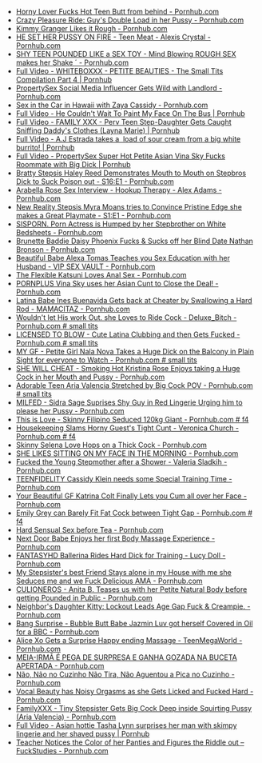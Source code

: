 <ul>
<li><a href="https://www.pornhub.com/view_video.php?viewkey=ph56cb2faf4873d" data-add_date="1745498132">Horny Lover Fucks Hot Teen Butt from behind - Pornhub.com</a></li>
<li><a href="https://www.pornhub.com/view_video.php?viewkey=66d22495d561e" data-add_date="1745571429">Crazy Pleasure Ride: Guy's Double Load in her Pussy - Pornhub.com</a></li>
<li><a href="https://www.pornhub.com/view_video.php?viewkey=ph573b676ac1581" data-add_date="1745915997">Kimmy Granger Likes it Rough - Pornhub.com</a></li>
<li><a href="https://www.pornhub.com/view_video.php?viewkey=65b912640a607" data-add_date="1746548029">HE SET HER PUSSY ON FIRE - Teen Meat - Alexis Crystal - Pornhub.com</a></li>
<li><a href="https://www.pornhub.com/view_video.php?viewkey=648dd460e2745" data-add_date="1746641626">SHY TEEN POUNDED LIKE a SEX TOY - Mind Blowing ROUGH SEX makes her Shake ´ - Pornhub.com</a></li>
<li><a href="https://www.pornhub.com/view_video.php?viewkey=ph63456c90a4b2a" data-add_date="1746692283">Full Video - WHITEBOXXX - PETITE BEAUTIES - The Small Tits Compilation Part 4 | Pornhub</a></li>
<li><a href="https://www.pornhub.com/view_video.php?viewkey=64554bcc3ab4b" data-add_date="1747048193">PropertySex Social Media Influencer Gets Wild with Landlord - Pornhub.com</a></li>
<li><a href="https://www.pornhub.com/view_video.php?viewkey=68025df983e26" data-add_date="1747139227">Sex in the Car in Hawaii with Zaya Cassidy - Pornhub.com</a></li>
<li><a href="https://www.pornhub.com/view_video.php?viewkey=65ba684ad5b37" data-add_date="1747218881">Full Video - He Couldn't Wait To Paint My Face On The Bus | Pornhub</a></li>
<li><a href="https://www.pornhub.com/view_video.php?viewkey=66562189678b9" data-add_date="1747228722">Full Video - FAMILY XXX - Perv Teen Step-Daughter Gets Caught Sniffing Daddy's Clothes (Layna Marie) | Pornhub</a></li>
<li><a href="https://www.pornhub.com/view_video.php?viewkey=ph6089790442b60" data-add_date="1747234385">Full Video - A.J Estrada takes a  load of sour cream from a big white burrito! | Pornhub</a></li>
<li><a href="https://www.pornhub.com/view_video.php?viewkey=649de60c0c45f" data-add_date="1747240184">Full Video - PropertySex Super Hot Petite Asian Vina Sky Fucks Roommate with Big Dick | Pornhub</a></li>
<li><a href="https://www.pornhub.com/view_video.php?viewkey=668c39495becf" data-add_date="1747241355">Bratty Stepsis Haley Reed Demonstrates Mouth to Mouth on Stepbros Dick to Suck Poison out - S16:E1 - Pornhub.com</a></li>
<li><a href="https://www.pornhub.com/view_video.php?viewkey=65e2ff3a7a553" data-add_date="1747321417">Arabella Rose Sex Interview - Hookup Therapy - Alex Adams - Pornhub.com</a></li>
<li><a href="https://www.pornhub.com/view_video.php?viewkey=66df2194e1fa9" data-add_date="1747322473">New Reality Stepsis Myra Moans tries to Convince Pristine Edge she makes a Great Playmate - S1:E1 - Pornhub.com</a></li>
<li><a href="https://www.pornhub.com/view_video.php?viewkey=640072d7cb10a" data-add_date="1747835664">SISPORN. Porn Actress is Humped by her Stepbrother on White Bedsheets - Pornhub.com</a></li>
<li><a href="https://www.pornhub.com/view_video.php?viewkey=68138f182d1d7" data-add_date="1747835808">Brunette Baddie Daisy Phoenix Fucks &amp; Sucks off her Blind Date Nathan Bronson - Pornhub.com</a></li>
<li><a href="https://www.pornhub.com/view_video.php?viewkey=652016849915c" data-add_date="1748250837">Beautiful Babe Alexa Tomas Teaches you Sex Education with her Husband - VIP SEX VAULT - Pornhub.com</a></li>
<li><a href="https://www.pornhub.com/view_video.php?viewkey=680d27db4e803" data-add_date="1748939813">The Flexible Katsuni Loves Anal Sex - Pornhub.com</a></li>
<li><a href="https://www.pornhub.com/view_video.php?viewkey=681abf4f15ce0" data-add_date="1748939855">PORNPLUS Vina Sky uses her Asian Cunt to Close the Deal! - Pornhub.com</a></li>
<li><a href="https://www.pornhub.com/view_video.php?viewkey=657035471c353" data-add_date="1748939897">Latina Babe Ines Buenavida Gets back at Cheater by Swallowing a Hard Rod - MAMACITAZ - Pornhub.com</a></li>
<li><a href="https://www.pornhub.com/view_video.php?viewkey=665db75071033" data-add_date="1748960482">Wouldn't let His work Out. she Loves to Ride Cock - Deluxe_Bitch - Pornhub.com # small tits</a></li>
<li><a href="https://www.pornhub.com/view_video.php?viewkey=67fa749d01ffd" data-add_date="1748960717">LICENSED TO BLOW - Cute Latina Clubbing and then Gets Fucked - Pornhub.com # small tits</a></li>
<li><a href="https://www.pornhub.com/view_video.php?viewkey=6592e2b314111" data-add_date="1750682564">MY GF - Petite Girl Nala Nova Takes a Huge Dick on the Balcony in Plain Sight for everyone to Watch - Pornhub.com # small tits</a></li>
<li><a href="https://www.pornhub.com/view_video.php?viewkey=67223ce016fd2" data-add_date="1750759020">SHE WILL CHEAT - Smoking Hot Kristina Rose Enjoys taking a Huge Cock in her Mouth and Pussy - Pornhub.com</a></li>
<li><a href="https://www.pornhub.com/view_video.php?viewkey=64a52349ccbb7" data-add_date="1750864120">Adorable Teen Aria Valencia Stretched by Big Cock POV - Pornhub.com # small tits</a></li>
<li><a href="https://www.pornhub.com/view_video.php?viewkey=65311b813dcb2" data-add_date="1751362948">MILFED - Sidra Sage Suprises Shy Guy in Red Lingerie Urging him to please her Pussy - Pornhub.com</a></li>
<li><a href="https://www.pornhub.com/view_video.php?viewkey=683e95e5329b5" data-add_date="1752138127">This is Love - Skinny Filipino Seduced 120kg Giant - Pornhub.com # f4</a></li>
<li><a href="https://www.pornhub.com/view_video.php?viewkey=6842009d4bb0f" data-add_date="1752411629">Housekeeping Slams Horny Guest's Tight Cunt - Veronica Church - Pornhub.com # f4</a></li>
<li><a href="https://www.pornhub.com/view_video.php?viewkey=685972a2de4e1" data-add_date="1752411858">Skinny Selena Love Hops on a Thick Cock - Pornhub.com</a></li>
<li><a href="https://www.pornhub.com/view_video.php?viewkey=67d3e5f4239d0" data-add_date="1752411903">SHE LIKES SITTING ON MY FACE IN THE MORNING - Pornhub.com</a></li>
<li><a href="https://www.pornhub.com/view_video.php?viewkey=66937769758e6" data-add_date="1752690358">Fucked the Young Stepmother after a Shower - Valeria Sladkih - Pornhub.com</a></li>
<li><a href="https://www.pornhub.com/view_video.php?viewkey=65354226318b7" data-add_date="1752735596">TEENFIDELITY Cassidy Klein needs some Special Training Time - Pornhub.com</a></li>
<li><a href="https://www.pornhub.com/view_video.php?viewkey=64a2c9889b601" data-add_date="1752735652">Your Beautiful GF Katrina Colt Finally Lets you Cum all over her Face - Pornhub.com</a></li>
<li><a href="https://www.pornhub.com/view_video.php?viewkey=68006b24836ef" data-add_date="1753011687">Emily Grey can Barely Fit Fat Cock between Tight Gap - Pornhub.com # f4</a></li>
<li><a href="https://www.pornhub.com/view_video.php?viewkey=67b1cdf7101f0" data-add_date="1753203517">Hard Sensual Sex before Tea - Pornhub.com</a></li>
<li><a href="https://www.pornhub.com/view_video.php?viewkey=68513d4b5ba34" data-add_date="1753203575">Next Door Babe Enjoys her first Body Massage Experience - Pornhub.com</a></li>
<li><a href="https://www.pornhub.com/view_video.php?viewkey=686eb0438cf51" data-add_date="1753259746">FANTASYHD Ballerina Rides Hard Dick for Training - Lucy Doll - Pornhub.com</a></li>
<li><a href="https://www.pornhub.com/view_video.php?viewkey=6853e2710a7d6" data-add_date="1753370170">My Stepsister's best Friend Stays alone in my House with me she Seduces me and we Fuck Delicious AMA - Pornhub.com</a></li>
<li><a href="https://www.pornhub.com/view_video.php?viewkey=68679566dba7f" data-add_date="1753712320">CULIONEROS - Anita B. Teases us with her Petite Natural Body before getting Pounded in Public - Pornhub.com</a></li>
<li><a href="https://www.pornhub.com/view_video.php?viewkey=684ca81e50b82" data-add_date="1753712389">Neighbor's Daughter Kitty: Lockout Leads Age Gap Fuck &amp; Creampie. - Pornhub.com</a></li>
<li><a href="https://www.pornhub.com/view_video.php?viewkey=657910e802d5c" data-add_date="1753712405">Bang Surprise - Bubble Butt Babe Jazmin Luv got herself Covered in Oil for a BBC - Pornhub.com</a></li>
<li><a href="https://www.pornhub.com/view_video.php?viewkey=68822ddc293c5" data-add_date="1753896869">Alice Xo Gets a Surprise Happy ending Massage - TeenMegaWorld - Pornhub.com</a></li>
<li><a href="https://www.pornhub.com/view_video.php?viewkey=685ed24ada260" data-add_date="1754461180">MEIA-IRMÃ É PEGA DE SURPRESA E GANHA GOZADA NA BUCETA APERTADA - Pornhub.com</a></li>
<li><a href="https://www.pornhub.com/view_video.php?viewkey=685ef16ee6261" data-add_date="1754461373">Não, Não no Cuzinho Não Tira, Não Aguentou a Pica no Cuzinho - Pornhub.com</a></li>
<li><a href="https://www.pornhub.com/view_video.php?viewkey=ph606dd04acd5eb" data-add_date="1755268712">Vocal Beauty has Noisy Orgasms as she Gets Licked and Fucked Hard - Pornhub.com</a></li>
<li><a href="https://www.pornhub.com/view_video.php?viewkey=68a5fa35c3621" data-add_date="1756902716">FamilyXXX - Tiny Stepsister Gets Big Cock Deep inside Squirting Pussy (Aria Valencia) - Pornhub.com</a></li>
<li><a href="https://www.pornhub.com/view_video.php?viewkey=ph63cd38974fa96" data-add_date="1756979825">Full Video - Asian hottie Tasha Lynn surprises her man with skimpy lingerie and her shaved pussy | Pornhub</a></li>
<li><a href="https://www.pornhub.com/view_video.php?viewkey=68b6cc3770fef" data-add_date="1756979916">Teacher Notices the Color of her Panties and Figures the Riddle out – FuckStudies - Pornhub.com</a></li>
</ul>

